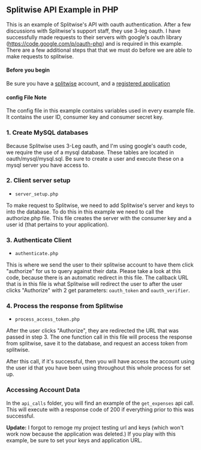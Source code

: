 ## Splitwise API Example in PHP ##

This is an example of Splitwise's API with oauth authentication.  After a few discussions with Splitwise's support staff, they use 3-leg oauth.  I have successfully made requests to their servers with google's oauth library (https://code.google.com/p/oauth-php) and is required in this example.  There are a few additional steps that that we must do before we are able to make requests to splitwise.

#### Before you begin ####

Be sure you have a [splitwise](http://www.splitwise.com) account, and a [registered application](https://secure.splitwise.com/oauth_clients)

#### config File Note ####

The config file in this example contains variables used in every example file.  It contains the user ID, consumer key and consumer secret key.

### 1. Create MySQL databases ###

Because Splitwise uses 3-Leg oauth, and I'm using google's oauth code, we require the use of a mysql database.  These tables are located in oauth/mysql/mysql.sql.  Be sure to create a user and execute these on a mysql server you have access to.

### 2. Client server setup ###
- `server_setup.php`

To make request to Splitwise, we need to add Splitwise's server and keys to into the database.  To do this in this example we need to call the authorize.php file.  This file creates the server with the consumer key and a user id (that pertains to your application).

### 3. Authenticate Client ###
- `authenticate.php`

This is where we send the user to their splitwise account to have them click "authorize" for us to query against their data.  Please take a look at this code, because there is an automatic redirect in this file.  The callback URL that is in this file is what Splitwise will redirect the user to after the user clicks "Authorize" with 2 get parameters: `oauth_token` and `oauth_verifier`.

### 4. Process the response from Splitwise ###
- `process_access_token.php`

After the user clicks "Authorize", they are redirected the URL that was passed in step 3.  The one function call in this file will process the response from splitwise, save it to the database, and request an access token from splitwise.

After this call, if it's successful, then you will have access the account using the user id that you have been using throughout this whole process for set up.

### Accessing Account Data ###
In the `api_calls` folder, you will find an example of the `get_expenses` api call.  This will execute with a response code of 200 if everything prior to this was successful.    

**Update:**  I forgot to remoge my project testing url and keys (which won't work now because the application was deleted.)  If you play with this example, be sure to set your keys and application URL.
